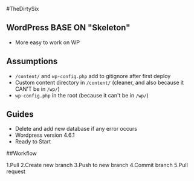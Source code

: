 #TheDirtySix




## WordPress BASE ON "Skeleton"

* More easy to work on WP

## Assumptions

* `/content/` and `wp-config.php` add to gitignore after first deploy
* Custom content directory in `/content/` (cleaner, and also because it CAN'T be in `/wp/`)
* `wp-config.php` in the root (because it can't be in `/wp/`)


## Guides

* Delete and add new database if any error occurs
* Wordpress version 4.6.1
* Ready to Start


##Workflow

1.Pull
2.Create new branch
3.Push to new branch
4.Commit branch
5.Pull request
